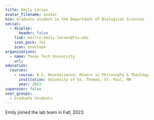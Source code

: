 ```yaml
---
title: Emily Larson
avatar_filename: avatar
bio: Graduate student in the Department of Biological Sciences
social:
  - display:
      header: false
    link: mailto:emily.larson@ttu.edu
    icon_pack: fas
    icon: envelope
organizations:
  - name: Texas Tech University
    url: 
education:
  courses:
    - course: B.S. Neuroscience; Minors in Philosophy & Theology
      institution: Univesity of St. Thomas; St. Paul, MN
      year: 2023
superuser: false
user_groups:
  - Graduate Students
---
```

Emily joined the lab team in Fall, 2023

